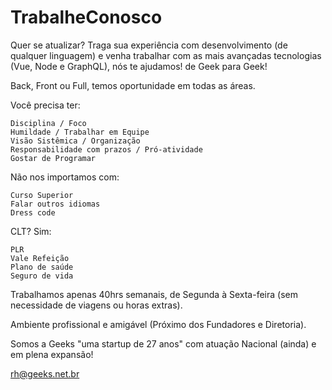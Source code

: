 # TrabalheConosco

Quer se atualizar? Traga sua experiência com desenvolvimento (de qualquer linguagem) e venha trabalhar com as mais avançadas tecnologias (Vue, Node e GraphQL), nós te ajudamos! de Geek para Geek!

Back, Front ou Full, temos oportunidade em todas as áreas.

Você precisa ter:

	Disciplina / Foco
	Humildade / Trabalhar em Equipe
	Visão Sistêmica / Organização
	Responsabilidade com prazos / Pró-atividade
	Gostar de Programar

Não nos importamos com:

	Curso Superior
	Falar outros idiomas
	Dress code

CLT? Sim:

	PLR
	Vale Refeição
	Plano de saúde
	Seguro de vida

Trabalhamos apenas 40hrs semanais, de Segunda à Sexta-feira (sem necessidade de viagens ou horas extras).

Ambiente profissional e amigável (Próximo dos Fundadores e Diretoria).

Somos a Geeks "uma startup de 27 anos" com atuação Nacional (ainda) e em plena expansão!

rh@geeks.net.br
